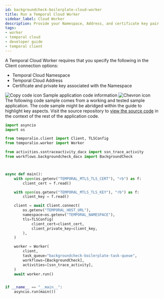```yaml
---
id: backgroundcheck-boilerplate-cloud-worker
title: Run a Temporal Cloud Worker
sidebar_label: Cloud Worker
description: Provide your Namespace, Address, and certificate key pair to connect to Temporal Cloud.
tags:
- worker
- temporal cloud
- developer guide
- temporal client
---
```


<!-- DO NOT EDIT THIS FILE DIRECTLY.
THIS FILE IS GENERATED from https://github.com/temporalio/documentation-samples-python/blob/main/backgroundcheck_boilerplate/cloud_worker/main_dacx.py. -->

A Temporal Cloud Worker requires that you specify the following in the Client connection options:

- Temporal Cloud Namespace
- Temporal Cloud Address
- Certificate and private key associated with the Namespace

<div class="copycode-notice-container"><div class="copycode-notice"><img data-style="copycode-icon" src="/icons/copycode.png" alt="Copy code icon" /> Sample application code information <img id="i-053e3963-30ab-470e-b2c0-d8787f891979" data-event="clickable-copycode-info" data-style="chevron-icon" src="/icons/chevron.png" alt="Chevron icon" /></div><div id="copycode-info-053e3963-30ab-470e-b2c0-d8787f891979" class="copycode-info">The following code sample comes from a working and tested sample application. The code sample might be abridged within the guide to highlight key aspects. Visit the source repository to <a href="https://github.com/temporalio/documentation-samples-python/blob/main/backgroundcheck_boilerplate/cloud_worker/main_dacx.py">view the source code</a> in the context of the rest of the application code.</div></div>

```python
import asyncio
import os

from temporalio.client import Client, TLSConfig
from temporalio.worker import Worker

from activities.ssntraceactivity_dacx import ssn_trace_activity
from workflows.backgroundcheck_dacx import BackgroundCheck



async def main():
    with open(os.getenv("TEMPORAL_MTLS_TLS_CERT"), "rb") as f:
        client_cert = f.read()

    with open(os.getenv("TEMPORAL_MTLS_TLS_KEY"), "rb") as f:
        client_key = f.read()

    client = await Client.connect(
        os.getenv("TEMPORAL_HOST_URL"),
        namespace=os.getenv("TEMPORAL_NAMESPACE"),
        tls=TLSConfig(
            client_cert=client_cert,
            client_private_key=client_key,
        ),
    )

    worker = Worker(
        client,
        task_queue="backgroundcheck-boilerplate-task-queue",
        workflows=[BackgroundCheck],
        activities=[ssn_trace_activity],
    )
    await worker.run()


if __name__ == "__main__":
    asyncio.run(main())
```
